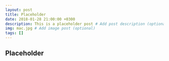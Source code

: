 ```yaml
---
layout: post
title: Placeholder
date: 2018-01-28 21:00:00 +0300
description: This is a placeholder post # Add post description (optional)
img: mac.jpg # Add image post (optional)
tags: []
---
```


## Placeholder